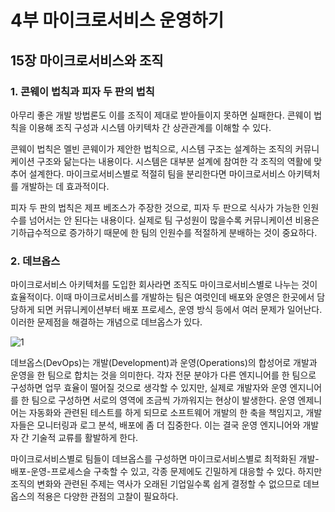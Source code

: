# 4부 마이크로서비스 운영하기

## 15장 마이크로서비스와 조직

### 1. 콘웨이 법칙과 피자 두 판의 법칙

<p>
    아무리 좋은 개발 방법론도 이를 조직이 제대로 받아들이지 못하면 실패한다. 콘웨이 법칙을 이용해 조직 구성과 시스템 아키텍차 간 상관관계를 이해할 수 있다.
</p>

<p>
    콘웨이 법칙은 멜빈 콘웨이가 제안한 법칙으로, 시스템 구조는 설계하는 조직의 커뮤니케이션 구조와 닮는다는 내용이다. 시스템은 대부분 설계에 참여한 각 조직의 역활에 맞추어 설계한다. 마이크로서비스별로 적절히 팀을 분리한다면 마이크로서비스 아키텍처를 개발하는 데 효과적이다.
</p>

<p>
    피자 두 판의 법칙은 제프 베조스가 주장한 것으로, 피자 두 판으로 식사가 가능한 인원수를 넘어서는 안 된다는 내용이다. 실제로 팀 구성원이 많을수록 커뮤니케이션 비용은 기하급수적으로 증가하기 때문에 한 팀의 인원수를 적절하게 분배하는 것이 중요하다.
</p>

### 2. 데브옵스

<p>
    마이크로서비스 아키텍처를 도입한 회사라면 조직도 마이크로서비스별로 나누는 것이 효율적이다. 이때 마이크로서비스를 개발하는 팀은 여럿인데 배포와 운영은 한곳에서 담당하게 되면 커뮤니케이션부터 배포 프로세스, 운영 방식 등에서 여러 문제가 일어난다. 이러한 문제점을 해결하는 개념으로 데브옵스가 있다.
</p>

![1](https://user-images.githubusercontent.com/38815618/98703889-5e22d980-23bf-11eb-9c6c-6868f64a399c.PNG)

<p>
    데브옵스(DevOps)는 개발(Development)과 운영(Operations)의 합성어로 개발과 운영을 한 팀으로 합치는 것을 의미한다. 각자 전문 분야가 다른 엔지니어를 한 팀으로 구성하면 업무 효율이 떨어질 것으로 생각할 수 있지만, 실제로 개발자와 운영 엔지니어를 한 팀으로 구성하면 서로의 영역에 조금씩 가까워지는 현상이 발생한다. 운영 엔제니어는 자동화와 관련된 테스트를 하게 되므로 소프트웨어 개발의 한 축을 책임지고, 개발자들은 모니터링과 로그 분석, 배포에 좀 더 집중한다. 이는 결국 운영 엔지니어와 개발자 간 기술적 교류를 활발하게 한다.
</p>

<p>
    마이크로서비스별로 팀들이 데브옵스를 구성하면 마이크로서비스별로 최적화된 개발-배포-운영-프로세스슬 구축할 수 있고, 각종 문제에도 긴밀하게 대응할 수 있다. 하지만 조직의 변화와 관련된 주제는 역사가 오래된 기업일수록 쉽게 결정할 수 없으므로 데브옵스의 적용은 다양한 관점의 고찰이 필요하다.
</p>
